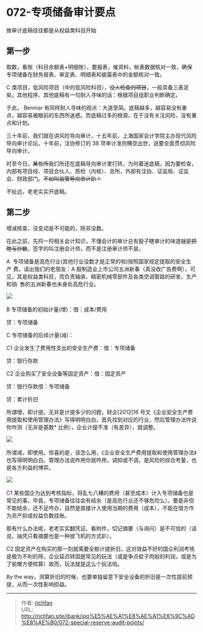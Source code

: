 # 072-专项储备审计要点

做审计底稿往往都是从权益类科目开始

## 第一步
取数，看账（科目余额表+明细账），要报表，催资料，帐表数据核对一致，确保专项储备在财务报表、审定表、明细表和披露表中的金额核对一致。

C 类项目，低风险项目（中的低风险科目），~~没人检查的项目~~，一般具备三表足矣，其他程序、其他底稿有一句耐人寻味的话：根据项目组职业判断确定。

于此， Benniar 有同样耐人寻味的观点：大道至简。底稿越多，越容易没有重点，越容易被眼前的东西所迷惑。而底稿过多的根源，在于没有关注风险，没有重点和计划。

三十年前，我们就在讲风险导向审计，十五年前，上海国家会计学院主办现代风险导向审计论坛，十年前，注协修订的 38 项审计准则横空出世，说要全面贯彻风险导向审计。

时至今日，~~某些所~~我们所还在底稿导向审计里打转，为何着迷底稿，因为要检查， 内部有项目经、项目合伙人、质检（内核）、总所，外部有注协、证监局、证监会、财政部门。~~不如叫监管导向审计趴！~~

不扯远，老老实实开底稿。

## 第二步
增减核查，没变动是不可能的，除非没数。

在此之前，先捋一捋相关会计知识，不懂会计的审计总有股子瞎审计的味道~~就是抓瞎与抄数~~。签字的叫注册会计师，而不是注册审计师不是。

A  专项储备是高危行业(其他行业没数才是正常的啦)按照国家规定提取的安全生产 费。请出我们的老朋友：A 股制造业上市公司五洲新春（真没收广告费啊），可见，其是权益类科目，而负责轴承、精密机械零部件及各类空调管路的研发、生产和销  售的五洲新春也未身处高危行业。

![](https://cdn.staticaly.com/gh/richffan/img@main/obsidian/IPO/072-专项储备审计要点_1.webp) 

B 专项储备的初始计量(增)：借：成本/费用

贷：专项储备

C 专项储备的后续计量(减)：

C1 企业发生了费用性支出的安全生产费：借：专项储备

贷：银行存款

C2 企业购买了安全设备等固定资产：借：固定资产

贷：银行存款借：专项储备

贷：累计折旧

所谓增，即计提。无非是计提多少的问题，财企[2012]16 号文《企业安全生产费用提取和使用管理办法》写得明明白白。首先找到对应的行业，然后管理办法咋说你咋测（无非是基数* 比例），企业计提不准（有差异），就调整。

![](https://cdn.staticaly.com/gh/richffan/img@main/obsidian/IPO/072-专项储备审计要点_2.webp) 

所谓减，即使用。惊喜的是，该怎么用，《企业安全生产费用提取和使用管理办法》也写得明明白白。管理办法说咋用你就咋用，调抑或不调，是风险的综合考量，也是各方利益的博弈。

![](https://cdn.staticaly.com/gh/richffan/img@main/obsidian/IPO/072-专项储备审计要点_3.webp) 

C1 某些国企为达到考核指标，将乱七八糟的费用（甚至成本）计入专项储备也是常见的事，毕竟，专项储备往往会有结余（是高危行业还不够危险么）。要是非但不能结余，还不足咋办，自然是直接计入使用当期的费用（成本），不能在借方作为资产抑或权益负数挂账。

那有什么办法呢，老老实实翻凭证、看附件，切记摘要（与询问）是不可信的（话说，抽凭只看摘要也是一种放飞机的方式趴）。

C2 固定资产在购买的那一刻就需要全额计提折旧，这对效益不好的国企利润考核是极为不利的呀。企业延迟转固是常见的玩法（或是争点蚊子肉般的利润，或是为了偷懒方便核算）故而，玩法就是这么个玩法哈。

By the way，测算折旧的时候，也要单独留意下安全设备的折旧是一次性提前预提，从而一次性影响损益。

---

> 作者: [richfan](https://richfan.site/)  
> URL: http://richfan.site/ibank/ipo%E5%AE%A1%E8%AE%A1%E6%9C%AD%E8%AE%B0/072-special-reserve-audit-points/  

